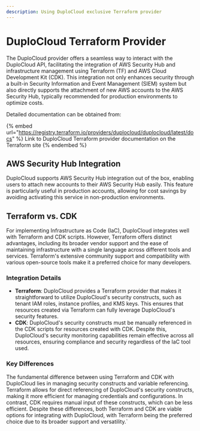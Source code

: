 ```yaml
---
description: Using DuploCloud exclusive Terraform provider
---
```


# DuploCloud Terraform Provider

The DuploCloud provider offers a seamless way to interact with the DuploCloud API, facilitating the integration of AWS Security Hub and infrastructure management using Terraform (TF) and AWS Cloud Development Kit (CDK). This integration not only enhances security through a built-in Security Information and Event Management (SIEM) system but also directly supports the attachment of new AWS accounts to the AWS Security Hub, typically recommended for production environments to optimize costs.

Detailed documentation can be obtained from:

{% embed url="https://registry.terraform.io/providers/duplocloud/duplocloud/latest/docs" %}
Link to DuploCloud Terraform provider documentation on the Terraform site
{% endembed %}

## AWS Security Hub Integration

DuploCloud supports AWS Security Hub integration out of the box, enabling users to attach new accounts to their AWS Security Hub easily. This feature is particularly useful in production accounts, allowing for cost savings by avoiding activating this service in non-production environments.

## Terraform vs. CDK

For implementing Infrastructure as Code (IaC), DuploCloud integrates well with Terraform and CDK scripts. However, Terraform offers distinct advantages, including its broader vendor support and the ease of maintaining infrastructure with a single language across different tools and services. Terraform's extensive community support and compatibility with various open-source tools make it a preferred choice for many developers.

### Integration Details

* **Terraform**: DuploCloud provides a Terraform provider that makes it straightforward to utilize DuploCloud's security constructs, such as tenant IAM roles, instance profiles, and KMS keys. This ensures that resources created via Terraform can fully leverage DuploCloud's security features.
* **CDK**: DuploCloud's security constructs must be manually referenced in the CDK scripts for resources created with CDK. Despite this, DuploCloud's security monitoring capabilities remain effective across all resources, ensuring compliance and security regardless of the IaC tool used.

### Key Differences

The fundamental difference between using Terraform and CDK with DuploCloud lies in managing security constructs and variable referencing. Terraform allows for direct referencing of DuploCloud's security constructs, making it more efficient for managing credentials and configurations. In contrast, CDK requires manual input of these constructs, which can be less efficient. Despite these differences, both Terraform and CDK are viable options for integrating with DuploCloud, with Terraform being the preferred choice due to its broader support and versatility.\`
